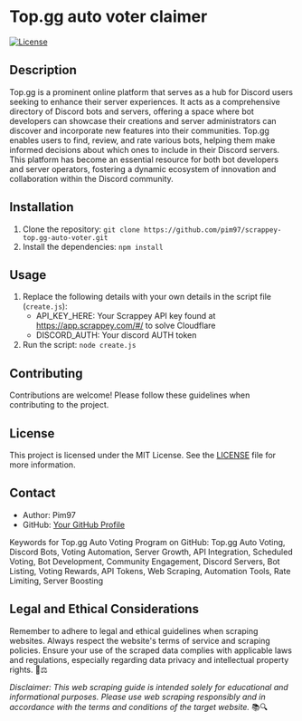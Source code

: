# Top.gg auto voter claimer

[![License](https://img.shields.io/badge/license-MIT-blue.svg)](LICENSE)

## Description

Top.gg is a prominent online platform that serves as a hub for Discord users seeking to enhance their server experiences. It acts as a comprehensive directory of Discord bots and servers, offering a space where bot developers can showcase their creations and server administrators can discover and incorporate new features into their communities. Top.gg enables users to find, review, and rate various bots, helping them make informed decisions about which ones to include in their Discord servers. This platform has become an essential resource for both bot developers and server operators, fostering a dynamic ecosystem of innovation and collaboration within the Discord community.

## Installation

1. Clone the repository: `git clone https://github.com/pim97/scrappey-top.gg-auto-voter.git`
2. Install the dependencies: `npm install`

## Usage

1. Replace the following details with your own details in the script file (`create.js`):
   - API_KEY_HERE: Your Scrappey API key found at https://app.scrappey.com/#/ to solve Cloudflare
   - DISCORD_AUTH: Your discord AUTH token
2. Run the script: `node create.js`

## Contributing

Contributions are welcome! Please follow these guidelines when contributing to the project.

## License

This project is licensed under the MIT License. See the [LICENSE](LICENSE) file for more information.

## Contact

- Author: Pim97
- GitHub: [Your GitHub Profile](https://github.com/pim97/)

Keywords for Top.gg Auto Voting Program on GitHub:
Top.gg Auto Voting, Discord Bots, Voting Automation, Server Growth, API Integration, Scheduled Voting, Bot Development, Community Engagement, Discord Servers, Bot Listing, Voting Rewards, API Tokens, Web Scraping, Automation Tools, Rate Limiting, Server Boosting

## Legal and Ethical Considerations

Remember to adhere to legal and ethical guidelines when scraping websites. Always respect the website's terms of service and scraping policies. Ensure your use of the scraped data complies with applicable laws and regulations, especially regarding data privacy and intellectual property rights. 🚫⚖️

*Disclaimer: This web scraping guide is intended solely for educational and informational purposes. Please use web scraping responsibly and in accordance with the terms and conditions of the target website.* 📚🔍
